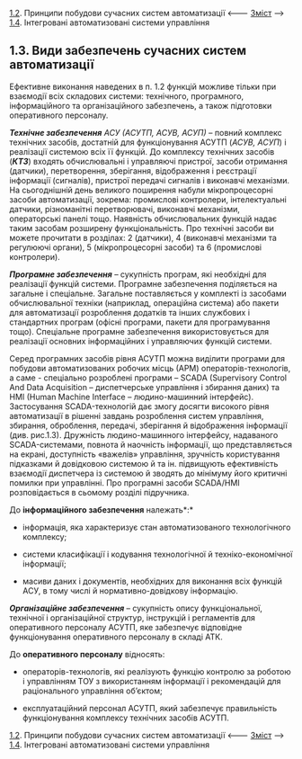 [1.2](1_2.md). Принципи побудови сучасних систем автоматизації <--- [Зміст](README.md) --> [1.4](1_4.md). Інтегровані автоматизовані системи управління

## 1.3. Види забезпечень сучасних систем автоматизації

Ефективне виконання наведених в п. 1.2 функцій можливе тільки при взаємодії всіх складових системи: технічного, програмного, інформаційного та організаційного забезпечень, а також підготовки оперативного персоналу.

***Технічне забезпечення*** *АСУ (АСУТП, АСУВ, АСУП)* – повний комплекс технічних засобів, достатній для функціонування АСУТП (*АСУВ, АСУП*) і реалізації системою всіх її функцій. До комплексу технічних засобів (***КТЗ***) входять обчислювальні і управляючі пристрої, засоби отримання (датчики), перетворення, зберігання, відображення і реєстрації інформації (сигналів), пристрої передачі сигналів і виконавчі механізми. На сьогоднішній день великого поширення набули мікропроцесорні засоби автоматизації, зокрема: промислові контролери, інтелектуальні датчики, різноманітні перетворювачі, виконавчі механізми, операторські панелі тощо. Наявність обчислювальних функцій надає таким засобам розширену функціональність. Про технічні засоби ви можете прочитати в розділах: 2 (датчики), 4 (виконавчі механізми та регулюючі органи), 5 (мікропроцесорні засоби) та 6 (промислові контролери).

***Програмне забезпечення*** *–* сукупність програм, які необхідні для реалізації функцій системи. Програмне забезпечення поділяється на загальне і спеціальне. Загальне поставляється у комплекті із засобами обчислювальної техніки (наприклад, операційна система) або пакети для автоматизації розроблення додатків та інших службових і стандартних програм (офісні програми, пакети для програмування тощо). Спеціальне програмне забезпечення використовується для реалізації основних інформаційних і управляючих функцій системи. 

Серед програмних засобів рівня АСУТП можна виділити програми для побудови автоматизованих робочих місць (АРМ) операторів-технологів, а саме - спеціально розроблені програми – SCADA (Supervisory Control And Data Acquisition – диспетчерське управління і збирання даних) та HMI (Human Machine Interface – людино-машинний інтерфейс). Застосування SCADA-технологій дає змогу досягти високого рівня автоматизації в рішенні завдань розроблення систем управління, збирання, оброблення, передачі, зберігання й відображення інформації (див. рис.1.3). Дружність людино-машинного інтерфейсу, надаваного SCADA-системами, повнота й наочність інформації, що представляється на екрані, доступність «важелів» управління, зручність користування підказками й довідковою системою й та ін. підвищують ефективність взаємодії диспетчера із системою й зводять до мінімуму його критичні помилки при управлінні. Про програмні засоби SCADA/HMI розповідається в сьомому розділі підручника.

До **інформаційного забезпечення** належать*:*

- інформація, яка характеризує стан автоматизованого технологічного комплексу;

- системи класифікації і кодування технологічної й техніко-економічної інформації;

- масиви даних і документів, необхідних для виконання всіх функцій АСУ, в тому числі й нормативно-довідкову інформацію.

***Організаційне забезпечення*** *–* сукупність опису функціональної, технічної і організаційної структур, інструкцій і регламентів для оперативного персоналу АСУТП, яке забезпечує відповідне функціонування оперативного персоналу в складі АТК.

До **оперативного персоналу** відносять:

-    операторів-технологів, які реалізують функцію контролю за роботою і управлінням ТОУ з використанням інформації і рекомендацій для раціонального управління об’єктом;

-    експлуатаційний персонал АСУТП, який забезпечує правильність функціонування комплексу технічних засобів АСУТП.

 

[1.2](1_2.md). Принципи побудови сучасних систем автоматизації <--- [Зміст](README.md) --> [1.4](1_4.md). Інтегровані автоматизовані системи управління
